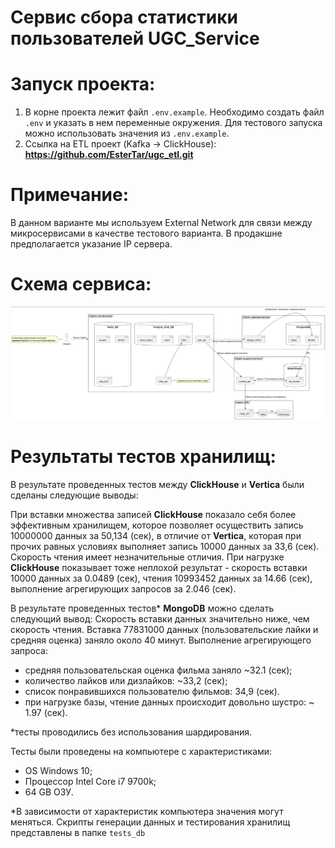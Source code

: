 # Сервис сбора статистики пользователей UGC_Service

# Запуск проекта:
1) В корне проекта лежит файл `.env.example`. Необходимо создать файл `.env` и указать в нем переменные окружения. Для тестового запуска можно использовать значения из `.env.example`.
2) Ссылка на ETL проект (Kafka -> ClickHouse): **https://github.com/EsterTar/ugc_etl.git**

# Примечание:
В данном варианте мы используем External Network для связи между микросервисами в качестве тестового варианта. В продакшне предполагается указание IP сервера.

# Cхема сервиса:

![Image alt](https://github.com/Fox13th/ugc_service/blob/dev/scheme.png)

# Результаты тестов хранилищ:
В результате проведенных тестов между <b>ClickHouse</b> и <b>Vertica</b> были сделаны следующие выводы:

При вставки множества записей <b>ClickHouse</b> показало себя более эффективным хранилищем, которое позволяет осуществить запись 10000000 данных за 50,134 (сек), в отличие от <b>Vertica</b>, которая при прочих равных условиях выполняет запись 10000 данных за 33,6 (сек). Скорость чтения имеет незначительные отличия. При нагрузке <b>ClickHouse</b> показывает тоже неплохой результат - скорость вставки 10000 данных за 0.0489 (сек), чтения 10993452 данных за 14.66 (сек), выполнение агрегирующих запросов за 2.046 (сек).

В результате проведенных тестов* <b>MongoDB</b> можно сделать следующий вывод:
Скорость вставки данных значительно ниже, чем скорость чтения. Вставка 77831000 данных (пользовательские лайки и средняя оценка) заняло около 40 минут. 
Выполнение агрегирующего запроса:
- средняя пользовательская оценка фильма заняло ~32.1 (сек);
- количество лайков или дизлайков: ~33,2 (сек);
- список понравившихся пользователю фильмов: 34,9 (сек).
- при нагрузке базы, чтение данных происходит довольно шустро: ~ 1.97 (сек).

*тесты проводились без использования шардирования.


Тесты были проведены на компьютере с характеристиками:
   - OS Windows 10;
   - Процессор Intel Core i7 9700k;
   - 64 GB ОЗУ.

*В зависимости от характеристик компьютера значения могут меняться. Скрипты генерации данных и тестирования хранилищ представлены в папке `tests_db` 
    
